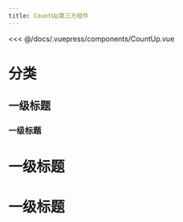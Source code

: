 ```yaml
---
title: CountUp第三方组件
---
```


<CountUp :endVal="2020" />

<<< @/docs/.vuepress/components/CountUp.vue

# 分类
## 一级标题
### 一级标题
# 一级标题
# 一级标题